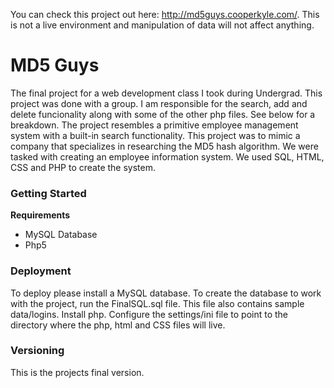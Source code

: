 You can check this project out here: http://md5guys.cooperkyle.com/. This is not a live environment and manipulation of data will not affect anything.

# MD5 Guys

The final project for a web development class I took during Undergrad. This project was done with a group. I am responsible for the search, add and delete funcionality along with some of the other php files. See below for a breakdown. 
The project resembles a primitive employee management system with a built-in search functionality. This project was to mimic a company that specializes in researching the MD5 hash algorithm. We were tasked with creating an employee information system. We used SQL, HTML, CSS and PHP to create the system.

### Getting Started
**Requirements**
- MySQL Database
- Php5 

### Deployment
To deploy please install a MySQL database. To create the database to work with the project, run the FinalSQL.sql file. This file also contains sample data/logins. 
Install php. Configure the settings/ini file to point to the directory where the php, html and CSS files will live. 

### Versioning
This is the projects final version. 


